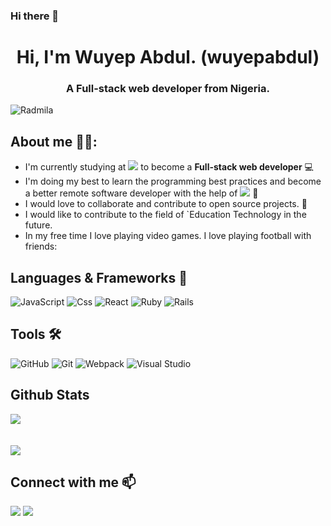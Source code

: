 ### Hi there 👋

<h1 align="center">Hi, I'm Wuyep Abdul.&nbsp;(wuyepabdul)</h1>
<h3 align="center">A Full-stack web developer from Nigeria.</h3>
<p align="left"> <img src="https://komarev.com/ghpvc/?username=M0rrighan&label=Views&color=blue&style=plastic" alt="Radmila" /></p>

## **About me** 🙇‍♂️:

- I'm currently studying at ![](https://img.shields.io/badge/-Microverse-blueviolet) to become a **Full-stack web developer** :computer:
- I'm doing my best to learn the programming best practices and become a better remote software developer with the help of ![](https://img.shields.io/badge/-Microverse-blueviolet) :book:
- I would love to collaborate and contribute to open source projects. 👯
- I would like to contribute to the field of `Education Technology in the future.
- In my free time I love playing video games. I love playing football with friends:

## **Languages & Frameworks** 📶 

![JavaScript](https://icongr.am/devicon/javascript-original.svg?size=50&color=currentColor)
![Css](https://icongr.am/devicon/nodejs-original-wordmark.svg?size=70&color=currentColor)
![React](https://icongr.am/devicon/react-original.svg?size=50&color=currentColor)
![Ruby](https://icongr.am/devicon/ruby-original-wordmark.svg?size=50&color=d26a6a)
![Rails](https://icongr.am/devicon/rails-original-wordmark.svg?size=50&color=e98b8b)

## **Tools** 🛠 

![GitHub](https://icongr.am/devicon/github-original.svg?size=50&color=e86d6d)
![Git](https://icongr.am/devicon/git-original.svg?size=50&color=currentColor)
![Webpack](https://icongr.am/devicon/webpack-plain-wordmark.svg?size=50&color=e98b8b)
![Visual Studio](https://icongr.am/devicon/visualstudio-plain.svg?size=50&color=e98b8b)

## **Github Stats**
<a align="center" href="https://github.com/wuyepabdul/github-readme-stats">
  <img align="center" src="https://github-readme-stats.vercel.app/api?username=wuyepabdul&show_icons=true&theme=merko" /><br><br><br>
</a>
<a align="center" href="https://github.com/wuyepabdul/github-top-languages">
  <img align="center" src="https://github-readme-stats.vercel.app/api/top-langs/?username=wuyepabdul&theme=merko" />
</a>

<h2 align="left"><b>Connect with me</b> 📫</h2>

<p align="left">
  <a target="_blank"
    href="www.linkedin.com/in/abdul-wuyep-6a27721b8/"><img
    src="https://img.shields.io/badge/-LinkedIn-0077b5?style=for-the-badge&logo=LinkedIn&logoColor=white"></img></a>
  <a target="_blank"
    href="mailto:wuyepabdul@gmail.com"><img
    src="https://img.shields.io/badge/-Google-rgb(67%2C%202%2C%20151)?style=for-the-badge&logo=Yahoo&logoColor=white"></img></a>

</p>





<!--
**wuyepabdul/wuyepabdul** is a ✨ _special_ ✨ repository because its `README.md` (this file) appears on your GitHub profile.

Here are some ideas to get you started:

- 🔭 I’m currently working on ...
- 🌱 I’m currently learning ...
- 👯 I’m looking to collaborate on ...
- 🤔 I’m looking for help with ...
- 💬 Ask me about ...
- 📫 How to reach me: ...
- 😄 Pronouns: ...
- ⚡ Fun fact: ...
-->
